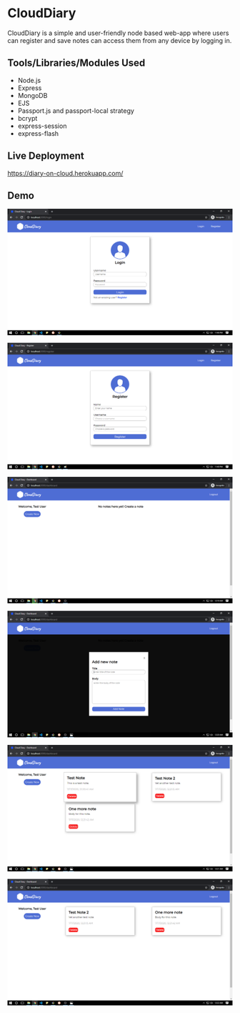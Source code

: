 # CloudDiary

CloudDiary is a simple and user-friendly node based web-app where users can register and save notes can access them from any device by logging in.

## Tools/Libraries/Modules Used

* Node.js
* Express
* MongoDB
* EJS
* Passport.js and passport-local strategy
* bcrypt
* express-session
* express-flash

## Live Deployment

https://diary-on-cloud.herokuapp.com/

## Demo

![Login Page](/readme-assets/login-page.png)

![Register Page](/readme-assets/register-page.png)

![Dashboard](/readme-assets/dashboard-1.png)

![Dashboard](/readme-assets/dashboard-2.png)

![Dashboard](/readme-assets/dashboard-3.png)

![Dashboard](/readme-assets/dashboard-4.png)
